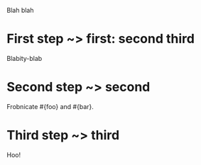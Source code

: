 Blah blah

# First step ~> first: second third

Blabity-blab

# Second step ~> second

Frobnicate #{foo} and #{bar}.

# Third step ~> third

Hoo!
